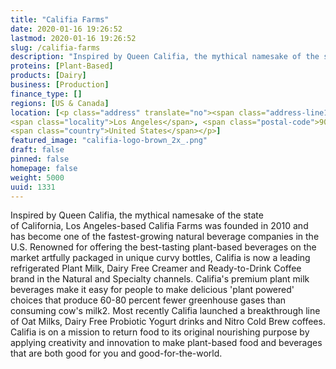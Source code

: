 ```yaml
---
title: "Califia Farms"
date: 2020-01-16 19:26:52
lastmod: 2020-01-16 19:26:52
slug: /califia-farms
description: "Inspired by Queen Califia, the mythical namesake of the state of California, Los Angeles-based Califia Farms was founded in 2010 and has become one of the fastest-growing natural beverage companies in the U.S. Renowned for offering the best-tasting plant-based beverages on the market artfully packaged in unique curvy bottles, Califia is now a leading refrigerated Plant Milk, Dairy Free Creamer and Ready-to-Drink Coffee brand in the Natural and Specialty channels."
proteins: [Plant-Based]
products: [Dairy]
business: [Production]
finance_type: []
regions: [US & Canada]
location: [<p class="address" translate="no"><span class="address-line1">Palmetto Street</span><br>
<span class="locality">Los Angeles</span>, <span class="postal-code">90013</span><br>
<span class="country">United States</span></p>]
featured_image: "califia-logo-brown_2x_.png"
draft: false
pinned: false
homepage: false
weight: 5000
uuid: 1331
---
```

<p>Inspired by Queen Califia, the mythical namesake of the state of California, Los Angeles-based Califia Farms was founded in 2010 and has become one of the fastest-growing natural beverage companies in the U.S. Renowned for offering the best-tasting plant-based beverages on the market artfully packaged in unique curvy bottles, Califia is now a leading refrigerated Plant Milk, Dairy Free Creamer and Ready-to-Drink Coffee brand in the Natural and Specialty channels. Califia's premium plant milk beverages make it easy for people to make delicious 'plant powered' choices that produce 60-80 percent fewer greenhouse gases than consuming cow's milk2. Most recently Califia launched a breakthrough line of Oat Milks, Dairy Free Probiotic Yogurt drinks and Nitro Cold Brew coffees. Califia is on a mission to return food to its original nourishing purpose by applying creativity and innovation to make plant-based food and beverages that are both good for you and good-for-the-world.</p>
